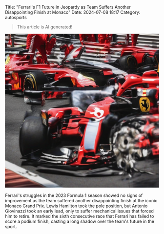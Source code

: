 Title: "Ferrari's F1 Future in Jeopardy as Team Suffers Another Disappointing Finish at Monaco"
Date: 2024-07-08 18:17
Category: autosports

> This article is AI generated!

![Alt Text](images/2024-07-08-ferrari-s-f1-future-in-jeopardy-as-team-suffers-another-disappointing-finish-at-monaco.png)

Ferrari's struggles in the 2023 Formula 1 season showed no signs of improvement as the team suffered another disappointing finish at the iconic Monaco Grand Prix. Lewis Hamilton took the pole position, but Antonio Giovinazzi took an early lead, only to suffer mechanical issues that forced him to retire. It marked the sixth consecutive race that Ferrari has failed to score a podium finish, casting a long shadow over the team's future in the sport.